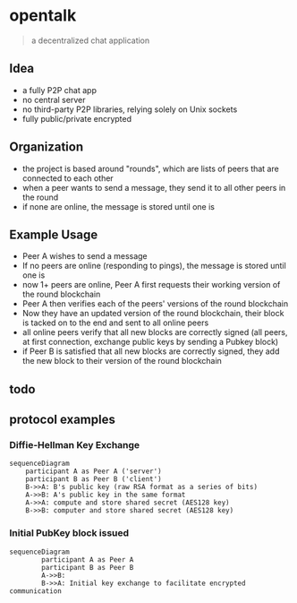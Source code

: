 # opentalk
> a decentralized chat application

## Idea
- a fully P2P chat app
- no central server
- no third-party P2P libraries, relying solely on Unix sockets
- fully public/private encrypted

## Organization
- the project is based around "rounds", which are lists of peers that are connected to each other
- when a peer wants to send a message, they send it to all other peers in the round 
- if none are online, the message is stored until one is

## Example Usage
- Peer A wishes to send a message
- If no peers are online (responding to pings), the message is stored until one is
- now 1+ peers are online, Peer A first requests their working version of the round blockchain
- Peer A then verifies each of the peers' versions of the round blockchain
- Now they have an updated version of the round blockchain, their block is tacked on to the end and sent to all online peers
- all online peers verify that all new blocks are correctly signed (all peers, at first connection, exchange public keys by sending a Pubkey block)
- if Peer B is satisfied that all new blocks are correctly signed, they add the new block to their version of the round blockchain

## todo

## protocol examples
### Diffie-Hellman Key Exchange
```mermaid
sequenceDiagram
	participant A as Peer A ('server')
	participant B as Peer B ('client')
	B->>A: B's public key (raw RSA format as a series of bits)
	A->>B: A's public key in the same format
	A->>A: compute and store shared secret (AES128 key)
	B->>B: computer and store shared secret (AES128 key)
```
### Initial PubKey block issued
```mermaid
sequenceDiagram
	    participant A as Peer A
		participant B as Peer B
		A->>B: 
		B->>A: Initial key exchange to facilitate encrypted communication
	     

